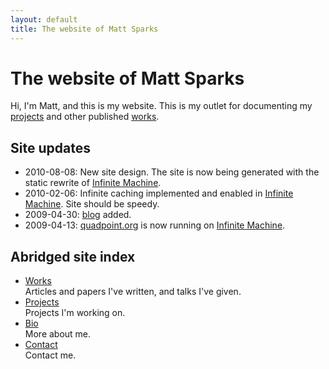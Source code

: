 ```yaml
---
layout: default
title: The website of Matt Sparks
---
```


# The website of Matt Sparks

Hi, I'm Matt, and this is my website. This is my outlet for documenting my
[projects](/projects) and other published [works](works).

## Site updates

* 2010-08-08: New site design. The site is now being generated with the static
  rewrite of [Infinite Machine](/projects/infinitemachine).
* 2010-02-06: Infinite caching implemented and enabled in
  [Infinite Machine](/projects/infinitemachine). Site should be speedy.
* 2009-04-30: [blog](/blog) added.
* 2009-04-13: [quadpoint.org](http://quadpoint.org) is now running on
  [Infinite Machine](/projects/infinitemachine).

## Abridged site index

* [Works](/works)<br />
  Articles and papers I've written, and talks I've given.
* [Projects](/projects)<br />
  Projects I'm working on.
* [Bio](/bio) <br />
  More about me.
* [Contact](/contact)<br />
  Contact me.
